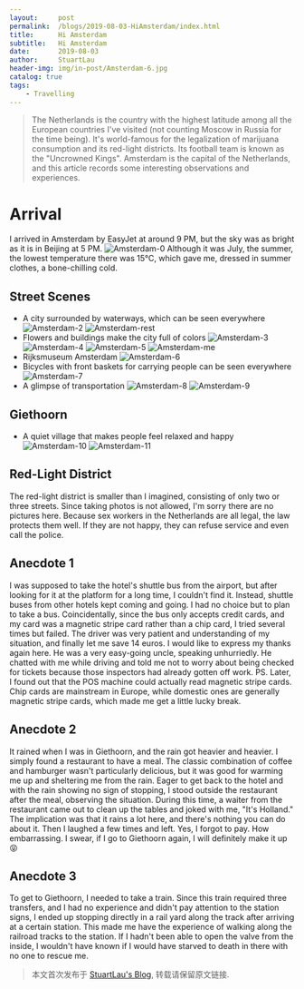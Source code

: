 ```yaml
---
layout:     post
permalink:  /blogs/2019-08-03-HiAmsterdam/index.html
title:      Hi Amsterdam
subtitle:   Hi Amsterdam
date:       2019-08-03
author:     StuartLau
header-img: img/in-post/Amsterdam-6.jpg
catalog: true
tags:
    - Travelling
---    
```

> The Netherlands is the country with the highest latitude among all the European countries I've visited (not counting Moscow in Russia for the time being). It's world-famous for the legalization of marijuana consumption and its red-light districts. Its football team is known as the "Uncrowned Kings". Amsterdam is the capital of the Netherlands, and this article records some interesting observations and experiences.

# Arrival
I arrived in Amsterdam by EasyJet at around 9 PM, but the sky was as bright as it is in Beijing at 5 PM.
![Amsterdam-0](/images/in-post/Amsterdam-0.jpg)
Although it was July, the summer, the lowest temperature there was 15°C, which gave me, dressed in summer clothes, a bone-chilling cold.

## Street Scenes
- A city surrounded by waterways, which can be seen everywhere
  ![Amsterdam-2](/images/in-post/Amsterdam-2.jpg)
  ![Amsterdam-rest](/images/in-post/Amsterdam-rest.jpg)
- Flowers and buildings make the city full of colors
  ![Amsterdam-3](/images/in-post/Amsterdam-3.jpg)
  ![Amsterdam-4](/images/in-post/Amsterdam-4.jpg)
  ![Amsterdam-5](/images/in-post/Amsterdam-5.jpg)
  ![Amsterdam-me](/images/in-post/Amsterdam-me.jpg)
- Rijksmuseum Amsterdam
  ![Amsterdam-6](/images/in-post/Amsterdam-6.jpg)
- Bicycles with front baskets for carrying people can be seen everywhere
  ![Amsterdam-7](/images/in-post/Amsterdam-7.jpg)
- A glimpse of transportation
  ![Amsterdam-8](/images/in-post/Amsterdam-8.jpg)
  ![Amsterdam-9](/images/in-post/Amsterdam-9.jpg)

## Giethoorn
- A quiet village that makes people feel relaxed and happy
  ![Amsterdam-10](/images/in-post/Amsterdam-10.jpg)
  ![Amsterdam-11](/images/in-post/Amsterdam-11.jpg)

## Red-Light District
The red-light district is smaller than I imagined, consisting of only two or three streets. Since taking photos is not allowed, I'm sorry there are no pictures here.
Because sex workers in the Netherlands are all legal, the law protects them well. If they are not happy, they can refuse service and even call the police.

## Anecdote 1
I was supposed to take the hotel's shuttle bus from the airport, but after looking for it at the platform for a long time, I couldn't find it. Instead, shuttle buses from other hotels kept coming and going. I had no choice but to plan to take a bus. Coincidentally, since the bus only accepts credit cards, and my card was a magnetic stripe card rather than a chip card, I tried several times but failed. The driver was very patient and understanding of my situation, and finally let me save 14 euros. I would like to express my thanks again here. He was a very easy-going uncle, speaking unhurriedly. He chatted with me while driving and told me not to worry about being checked for tickets because those inspectors had already gotten off work.
PS. Later, I found out that the POS machine could actually read magnetic stripe cards. Chip cards are mainstream in Europe, while domestic ones are generally magnetic stripe cards, which made me get a little lucky break.

## Anecdote 2
It rained when I was in Giethoorn, and the rain got heavier and heavier. I simply found a restaurant to have a meal. The classic combination of coffee and hamburger wasn't particularly delicious, but it was good for warming me up and sheltering me from the rain.
Eager to get back to the hotel and with the rain showing no sign of stopping, I stood outside the restaurant after the meal, observing the situation. During this time, a waiter from the restaurant came out to clean up the tables and joked with me, "It's Holland." The implication was that it rains a lot here, and there's nothing you can do about it.
Then I laughed a few times and left. Yes, I forgot to pay. How embarrassing. I swear, if I go to Giethoorn again, I will definitely make it up 😝

## Anecdote 3
To get to Giethoorn, I needed to take a train. Since this train required three transfers, and I had no experience and didn't pay attention to the station signs, I ended up stopping directly in a rail yard along the track after arriving at a certain station. This made me have the experience of walking along the railroad tracks to the station.
If I hadn't been able to open the valve from the inside, I wouldn't have known if I would have starved to death in there with no one to rescue me.

> 本文首次发布于 [StuartLau's Blog](https://stuartlau.github.io), 转载请保留原文链接.
